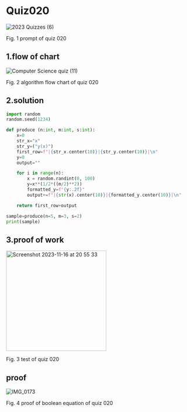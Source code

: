 # Quiz020
![2023  Quizzes (6)](https://github.com/Happa1/unit1-2024/assets/142579414/dab0cf29-d1c4-4290-a48e-e878fb2a1f15)

Fig. 1 prompt of quiz 020

## 1.flow of chart
![Computer Science quiz (11)](https://github.com/Happa1/unit1-2024/assets/142579414/8d1b4e9a-54de-43bd-87a1-2ca72d5f804c)

Fig. 2 algorithm flow chart of quiz 020

## 2.solution
```.py
import random
random.seed(1234)

def produce (n:int, m:int, s:int):
    x=0
    str_x="x"
    str_y=("y(x)")
    first_row=f"|{str_x.center(10)}|{str_y.center(10)}|\n"
    y=0
    output=""

    for i in range(n):
        x = random.randint(0, 100)
        y=x**(1/2*((m/2)**2))
        formatted_y=f"{y:.2f}"
        output+=f"|{str(x).center(10)}|{formatted_y.center(10)}|\n"

    return first_row+output

sample=produce(n=5, m=3, s=2)
print(sample)

```

## 3.proof of work
<img width="274" alt="Screenshot 2023-11-16 at 20 55 33" src="https://github.com/Happa1/unit1-2024/assets/142579414/46aa2c14-332a-4c27-9d96-ec06e7440d68">

Fig. 3 test of quiz 020

## proof
![IMG_0173](https://github.com/Happa1/unit1-2024/assets/142579414/3039aaf4-04ce-430d-8ed0-b84aabcabeeb)

Fig. 4 proof of boolean equation of quiz 020

